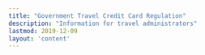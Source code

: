 ```yaml
---
title: "Government Travel Credit Card Regulation"
description: "Information for travel administrators"
lastmod: 2019-12-09
layout: 'content'
---
```

